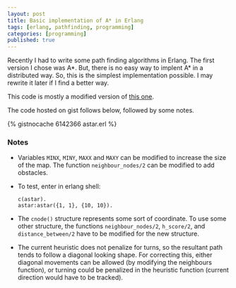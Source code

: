 ```yaml
---
layout: post
title: Basic implementation of A* in Erlang
tags: [erlang, pathfinding, programming]
categories: [programming]
published: true
---
```


Recently I had to write some path finding algorithms in Erlang. The first version I chose was A\*. But, there is no easy way to implent A\* in a distributed way. So, this is the simplest implementation possible. I may rewrite it later if I find a better way.

This code is mostly a modified version of [this one](http://stevegilham.blogspot.in/2008/10/first-refactoring-of-star-in-erlang.html).

The code hosted on gist follows below, followed by some notes.

{% gistnocache 6142366 astar.erl %}

### Notes

* Variables `MINX`, `MINY`, `MAXX` and `MAXY` can be modified to increase the size of the map. The function `neighbour_nodes/2` can be modified to add obstacles.

* To test, enter in erlang shell:

      c(astar).
      astar:astar({1, 1}, {10, 10}).

* The `cnode()` structure represents some sort of coordinate. To use some other structure, the functions `neighbour_nodes/2`, `h_score/2`, and `distance_between/2` have to be modified for the new structure.

* The current heuristic does not penalize for turns, so the resultant path tends to follow a diagonal looking shape. For correcting this, either diagonal movements can be allowed (by modifying the neighbours function), or turning could be penalized in the heuristic function (current direction would have to be tracked).
